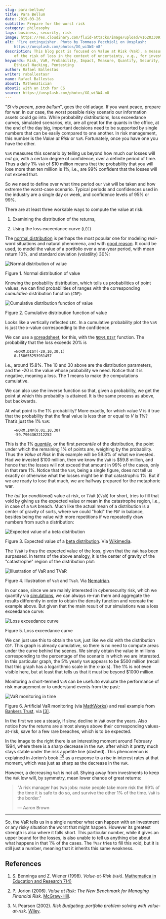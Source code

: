 ```yaml
---
slug: para-bellum/
title: Para Bellum
date: 2019-03-26
subtitle: Prepare for the worst risk
category: philosophy
tags: business, security, risk
image: https://res.cloudinary.com/fluid-attacks/image/upload/v1620330971/blog/para-bellum/cover_gejzbf.webp
alt: 'Fire extinguisher. Photo by Tommaso Pecchioli on Unsplash:
    https://unsplash.com/photos/XG_wi3W4-m8'
description: This blog post is focused on Value at Risk (VaR), a measure
    of the risk of loss in the context of uncertainty, v.g., for investment.
keywords: Risk, VaR, Probability, Impact, Measure, Quantify, Security,
    Ethical Hacking, Pentesting
author: Rafael Ballestas
writer: raballestasr
name: Rafael Ballestas
about1: Mathematician
about2: with an itch for CS
source: https://unsplash.com/photos/XG_wi3W4-m8
---
```


"*Si vis pacem, para bellum*", goes the old adage. If you want peace,
prepare for war. In our case, the worst possible risky scenario our
information assets could go into. While probability distributions, loss
exceedance curves, simulated scenarios, etc, are all great for the
quants in the office, at the end of the day big, important decisions
need to be supported by single numbers that can be easily compared to
one another. In risk management, this number is the *Value at Risk* or
`VaR`. Fortunately, once you have one you have the other.

`VaR` measures this scenario by telling us beyond how much our losses
will *not* go, with a certain degree of confidence, over a definite
period of time. Thus a daily 1% `VaR` of $10 million means that the
probability that you will lose more than ten million is 1%, i.e., are
99% confident that the losses will not exceed that.

So we need to define over what time period our `VaR` will be taken and
how extreme the worst-case scenario. Typical periods and confidences
used in the industry are a single day or week, and confidence levels of
95% or 99%.

There are at least three workable ways to compute the value at risk:

1. Examining the distribution of the returns,

2. Using the loss exceedance curve (`LEC`)

The [normal
distribution](https://www.investopedia.com/terms/n/normaldistribution.asp)
is perhaps the most popular one for modeling real-word situations and
natural phenomena, and with [good
reason](https://www.thoughtco.com/importance-of-the-central-limit-theorem-3126556).
It could be used, to model the value of a portfolio over a one-year
period, with mean return 10%, and standard deviation (volatility) 30%:

<div class="imgblock">

![Normal distribution of value](https://res.cloudinary.com/fluid-attacks/image/upload/v1620330968/blog/para-bellum/normal-pdf_pu34fk.webp)

<div class="title">

Figure 1. Normal distribution of value

</div>

</div>

Knowing the probability distribution, which tells us probabilities of
point values, we can find probabilities of ranges with the corresponding
*cumulative* distribution function (`CDF`):

<div class="imgblock">

![Cumulative distribution function of value](https://res.cloudinary.com/fluid-attacks/image/upload/c_scale,w_418/v1620330969/blog/para-bellum/normal-cdf_cghzbx.webp)

<div class="title">

Figure 2. Cumulative distribution function of value

</div>

</div>

Looks like a vertically reflected `LEC`. In a cumulative probability
plot the `VaR` is just the x-value corresponding to the confidence.

We can use a [spreadsheet](https://www.libreoffice.org/discover/calc/),
for this, with the
[`NORM.DIST`](https://help.libreoffice.org/Calc/Statistical_Functions_Part_Four#NORM.DIST)
function. The probability that the loss exceeds 20% is

``` text
    =NORM.DIST(-20,10,30,1)
    0.158655253931457
```

i.e., around 15.8%. The 10 and 30 above are the distribution parameters,
and the -20 is the value whose probability we need. Notice that it is
negative, meaning a loss. The 1 means to make the computations
cumulative.

We can also use the inverse function so that, given a probability, we
get the point at which this probabilty is attained. It is the same
process as above, but backwards.

At what point is the 1% probability? More exactly, for which value *V*
is it true that the probability that the final value is less than or
equal to *V* is 1%? That’s just the 1% `VaR`:

``` text
    =NORM.INV(0.01,10,30)
    -59.7904362212252
```

This is the 1% [*quantile*](https://en.wikipedia.org/wiki/Quantile), or
the first *percentile* of the distribution, the point under which the
remaining 1% of points are, weighing by the probability. Thus the *Value
at Risk* in this example will be 59.8% of what we invested. Had we
invested $100 million, then we know the `VaR` is $59.8 million, and
hence that the losses will not exceed that amount in 99% of the cases,
only in that rare 1%. Notice that the `VaR`, being a single figure, does
not tell us exactly or otherwise what the losses might be in that
catastrophic 1%. But if we are ready to lose that much, we are halfway
prepared for the metaphoric war.

The *tail* (or *conditional*) value at risk, or `TVaR` (`CVaR`) for
short, tries to fill that void by giving us the expected value or mean
in the catastrophe region, i.e., in case of a `VaR` breach. Much like
the actual mean of a distribution is a center of gravity of sorts, where
we could "hold" the `PDF` in balance, besides being the value with more
repetitions if we repeatedly draw numbers from such a distribution:

<div class="imgblock">

![Expected value of a beta distribution](https://res.cloudinary.com/fluid-attacks/image/upload/v1620330969/blog/para-bellum/beta-mean_oreqlg.webp)

<div class="title">

Figure 3. Expected value of a [beta distribution](../hit-miss/).
Via [Wikimedia](https://upload.wikimedia.org/wikipedia/commons/thumb/8/82/Beta_first_moment.svg/220px-Beta_first_moment.svg.png).

</div>

</div>

The `TVaR` is thus the expected value of the loss, given that the `VaR`
has been surpassed. In terms of the above analogy, it is the center of
gravity of the "catastrophe" region of the distribution plot:

<div class="imgblock">

![Illustration of VaR and TVaR](https://res.cloudinary.com/fluid-attacks/image/upload/v1620330968/blog/para-bellum/tvar_fg6jpf.webp)

<div class="title">

Figure 4. Illustration of `VaR` and `TVaR`. Via
[Nematrian](http://www.nematrian.com/TailValueAtRisk).

</div>

</div>

In our case, since we are mainly interested in cybersecurity risk, which
we quantify via [simulations](../monetizing-vulnerabilities/), we can
always re-run them and aggregate the results differently in order to
obtain the density function and recreate the example above. But given
that the main result of our simulations was a loss exceedance curve:

<div class="imgblock">

![Loss exceedance curve](https://res.cloudinary.com/fluid-attacks/image/upload/v1620330935/blog/monetizing-vulnerabilities/simple-lec_troyzh.webp)

<div class="title">

Figure 5. Loss exceedance curve

</div>

</div>

We can just use this to obtain the `VaR`, just like we did with the
distribution `CDF`. This graph is already cumulative, so there is no
need to compute areas under the curve behind the scenes. We simply
obtain the value in millions corresponding to the percentage of the
scenario in which we are interested. In this particular graph, the 5%
yearly `VaR` appears to be $500 million (recall that this graph has a
logarithmic scale in the x-axis). The 1% is not even visible here, but
at least that tells us that it must be beyond $1000 million.

Monitoring a short-termed `VaR` can be usefulto evaluate the performance
of risk management or to understand events from the past:

<div class="imgblock">

![VaR monitoring in time](https://res.cloudinary.com/fluid-attacks/image/upload/v1620330968/blog/para-bellum/var-time_ags4pu.webp)

<div class="title">

Figure 6. Artificial VaR monitoring
(via [MathWorks](https://www.mathworks.com/help/examples/risk/win64/ValueatRiskEstimationandBacktestingExample_04.png))
and real example from [Bankers
Trust](https://en.wikipedia.org/wiki/Bankers_Trust), via [\[3\]](#r3).

</div>

</div>

In the first we see a steady, if slow, decline in `VaR` over the years.
Also notice how the returns are almost always above their corresponding
values-at-risk, save for a few rare breaches, which is to be expected.

In the image to the right there is an interesting moment around February
1994, where there is a sharp decrease in the `VaR`, after which it
pretty much stays stable under the risk appetite line (dashed). This
phenomenon is explained in Jorion’s book [<sup>\[3\]</sup>](#r3) as a
response to a rise in interest rates at that moment, which was just as
sharp as the decrease in the `VaR`.

However, a decreasing `VaR` is not all. Shying away from investments to
keep the `VaR` low will, by symmetry, mean lower chance of great
returns:

> "A risk manager has two jobs: make people take more risk the 99% of
> the time it is safe to do so, and survive the other 1% of the time.
> `VaR` is the border."
>
> —  Aaron Brown

---
So, the VaR tells us in a single number what can happen with an
investment or any risky situation the worst that might happen. However
its greatest strength is also where it falls short. This particular
number, while it gives an upper bound for the losses, is also unable to
tell us anything else about what happens in that 1% of the cases. The
`TVar` tries to fill this void, but it is still just a number, meaning
that it inherits this same weakness.

## References

1. S. Benninga and Z. Wiener (1998). *Value-at-Risk (`VaR`)*.
    [Mathematica in Education and
    Research 7(4)](http://simonbenninga.com/wiener/MiER74.pdf)

2. P. Jorion (2006). *Value at Risk: The New Benchmark for Managing
    Financial Risk*.
    [McGraw-Hill](https://www.goodreads.com/book/show/1274687.Value_At_Risk).

3. N. Pearson (2002). *Risk Budgeting: portfolio problem solving with
    value-at-risk*.
    [Wiley](https://www.goodreads.com/book/show/1274693.Risk_Budgeting).
